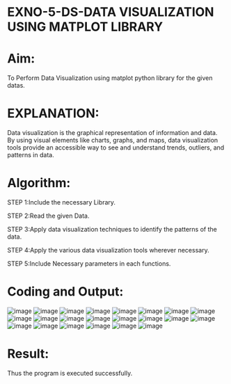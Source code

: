 # EXNO-5-DS-DATA VISUALIZATION USING MATPLOT LIBRARY

# Aim:
  To Perform Data Visualization using matplot python library for the given datas.

# EXPLANATION:
Data visualization is the graphical representation of information and data. By using visual elements like charts, graphs, and maps, data visualization tools provide an accessible way to see and understand trends, outliers, and patterns in data.

# Algorithm:
STEP 1:Include the necessary Library.

STEP 2:Read the given Data.

STEP 3:Apply data visualization techniques to identify the patterns of the data.

STEP 4:Apply the various data visualization tools wherever necessary.

STEP 5:Include Necessary parameters in each functions.

# Coding and Output:
![image](https://github.com/user-attachments/assets/820660df-d168-40b0-8fa0-fcf6f6c9251f)
![image](https://github.com/user-attachments/assets/4addcae1-3956-4e37-ad73-f9ca660254d1)
![image](https://github.com/user-attachments/assets/b16a4bdb-9f29-41c3-b7e8-5b7caa5eaf58)
![image](https://github.com/user-attachments/assets/ff4f0f9f-5be2-4c27-ac20-8fc49da9723d)
![image](https://github.com/user-attachments/assets/6e1b35ff-61d9-4542-ad7b-81a5655648b1)
![image](https://github.com/user-attachments/assets/b4117269-a50c-4ce3-9f77-77a05cc4d6f1)
![image](https://github.com/user-attachments/assets/478d824b-e080-4dae-ab63-789495386f90)
![image](https://github.com/user-attachments/assets/ae300e0f-286d-46c5-813e-c03b6ac67fba)
![image](https://github.com/user-attachments/assets/16a41336-159d-4399-a98e-a9186db0aa88)
![image](https://github.com/user-attachments/assets/2893f05f-3e5b-4d90-870f-b37478198cdc)
![image](https://github.com/user-attachments/assets/5a0950b4-ad19-4da0-a149-a38b5b8aa2ea)
![image](https://github.com/user-attachments/assets/c86ae89f-de4e-424f-b285-74c7f629c02e)
![image](https://github.com/user-attachments/assets/eeba9a74-28fc-4734-862b-7397fc57588b)
![image](https://github.com/user-attachments/assets/26105736-f526-4050-9f80-fb39c8fa10d2)
![image](https://github.com/user-attachments/assets/7c9cac04-9ac2-42af-bfcd-f9543f831bf3)
![image](https://github.com/user-attachments/assets/a7b99456-499a-4597-bd47-723fa1ce485a)
![image](https://github.com/user-attachments/assets/0d07d943-0b89-4f8c-8679-c4cd4bc6c09b)
![image](https://github.com/user-attachments/assets/e6e1834d-db0b-4b03-b4b9-3948d90ffc84)
![image](https://github.com/user-attachments/assets/2291fd2d-5e46-447e-867c-71a261f29b29)
![image](https://github.com/user-attachments/assets/b97766be-3b88-4658-9b6a-1e063ae22201)
![image](https://github.com/user-attachments/assets/511acae3-beec-48be-b5d6-5d12d977f00b)
![image](https://github.com/user-attachments/assets/f7670fb4-93ea-446b-b80f-162e24820975)


# Result:
Thus the program is executed successfully.
